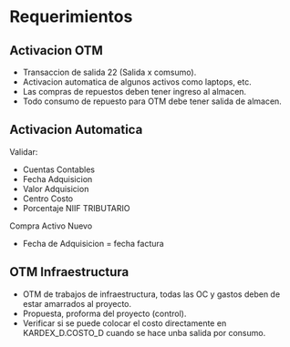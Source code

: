 # Requerimientos

## Activacion OTM
- Transaccion de salida 22 (Salida x comsumo).
- Activacion automatica de algunos activos como laptops, etc.
- Las compras de repuestos deben tener ingreso al almacen.
- Todo consumo de repuesto para OTM debe tener salida de almacen.

## Activacion Automatica
Validar:
- Cuentas Contables
- Fecha Adquisicion
- Valor Adquisicion
- Centro Costo
- Porcentaje NIIF TRIBUTARIO

Compra Activo Nuevo
- Fecha de Adquisicion = fecha factura

## OTM Infraestructura
- OTM de trabajos de infraestructura, todas las OC y gastos deben de estar amarrados al proyecto.
- Propuesta, proforma del proyecto (control).
- Verificar si se puede colocar el costo directamente en KARDEX_D.COSTO_D cuando se hace unba salida por consumo.
